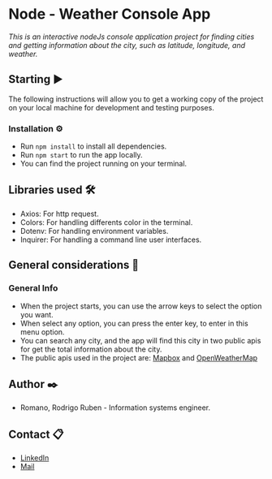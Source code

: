 # Node - Weather Console App

_This is an interactive nodeJs console application project for finding cities and getting information about the city, such as latitude, longitude, and weather._

## Starting ▶️

The following instructions will allow you to get a working copy of the project on your local machine for development and testing purposes.

### Installation ⚙️

- Run `npm install` to install all dependencies.
- Run `npm start` to run the app locally.
- You can find the project running on your terminal.

## Libraries used 🛠️

- Axios: For http request.
- Colors: For handling differents color in the terminal.
- Dotenv: For handling environment variables.
- Inquirer: For handling a command line user interfaces.

## General considerations 📖

### General Info

- When the project starts, you can use the arrow keys to select the option you want.
- When select any option, you can press the enter key, to enter in this menu option.
- You can search any city, and the app will find this city in two public apis for get the total information about the city.
- The public apis used in the project are: [Mapbox](https://www.mapbox.com/geocoding) and [OpenWeatherMap](https://openweathermap.org/)

## Author ✒️

 - Romano, Rodrigo Ruben - Information systems engineer.

## Contact 📋

 - [LinkedIn](https://www.linkedin.com/in/rodrigo-ruben-romano/)
 - [Mail](mailto:romano.rodrigo19@gmail.com)
